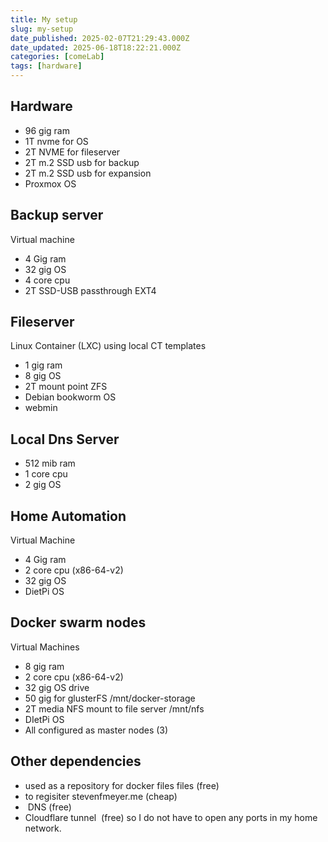 ```yaml
---
title: My setup
slug: my-setup
date_published: 2025-02-07T21:29:43.000Z
date_updated: 2025-06-18T18:22:21.000Z
categories: [comeLab]
tags: [hardware]
---
```


## Hardware



- 96 gig ram
- 1T nvme for OS
- 2T NVME for fileserver
- 2T m.2 SSD usb for backup
- 2T m.2 SSD usb for expansion
- Proxmox OS



## **Backup server**

Virtual machine

- 4 Gig ram
- 32 gig OS
- 4 core cpu
- 2T SSD-USB passthrough EXT4


## Fileserver

Linux Container (LXC) using local CT templates

- 1 gig ram
- 8 gig OS
- 2T mount point ZFS
- Debian bookworm OS
- webmin

## Local Dns Server



- 512 mib ram
- 1 core cpu
- 2 gig OS


## Home Automation

Virtual Machine

- 4 Gig ram
- 2 core cpu (x86-64-v2)
- 32 gig OS
- DietPi OS


## Docker swarm nodes

Virtual Machines

- 8 gig ram
- 2 core cpu (x86-64-v2)
- 32 gig OS drive
- 50 gig for glusterFS /mnt/docker-storage
- 2T media NFS mount to file server /mnt/nfs
- DIetPi OS
- All configured as master nodes (3)

## Other dependencies

-  used as a repository for docker files files (free)
-  to regisiter stevenfmeyer.me (cheap)
-  DNS (free)
- Cloudflare tunnel  (free) so I do not have to open any ports in my home network.
